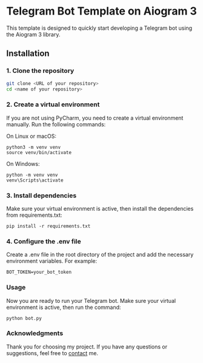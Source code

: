 # Telegram Bot Template on Aiogram 3

This template is designed to quickly start developing a Telegram bot using the Aiogram 3 library.

## Installation

### 1. Clone the repository

```sh
git clone <URL of your repository>
cd <name of your repository>
```

### 2. Create a virtual environment
If you are not using PyCharm, you need to create a virtual environment manually. Run the following commands:

On Linux or macOS:

```
python3 -m venv venv
source venv/bin/activate
```
On Windows:


```
python -m venv venv
venv\Scripts\activate
```
### 3. Install dependencies
Make sure your virtual environment is active, then install the dependencies from requirements.txt:
```
pip install -r requirements.txt
```
### 4. Configure the .env file
Create a .env file in the root directory of the project and add the necessary environment variables. For example:
```
BOT_TOKEN=your_bot_token
```
### Usage
Now you are ready to run your Telegram bot. Make sure your virtual environment is active, then run the command:
```
python bot.py
```
### Acknowledgments
Thank you for choosing my project. If you have any questions or suggestions, feel free to [contact](mailto:denzel03022@gmail.com) me.
